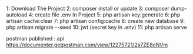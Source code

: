 1: Download The Project
2: composer install or update 
3: composer dump-autoload
4: create file .env In Project 
5: php artisan key:generate 
6: php artisan cache:clear 
7: php artisan config:cache 
8: create new database 
9: php artisan migrate --seed
10: jwt (secret key in .env) 
11: php artisan serve


postman published : api
https://documenter.getpostman.com/view/12275721/2s7ZE8oNVm
